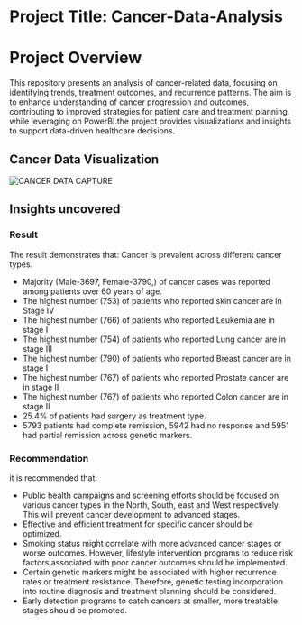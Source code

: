 # Project Title: Cancer-Data-Analysis
# Project Overview
This repository presents an analysis of cancer-related data, focusing on identifying trends, treatment outcomes, and recurrence patterns. The aim is to enhance understanding of cancer progression and outcomes, contributing to improved strategies for patient care and treatment planning, while leveraging on PowerBI.the project provides visualizations and insights to support data-driven healthcare decisions. 
## Cancer Data Visualization
![CANCER DATA CAPTURE](https://github.com/user-attachments/assets/903f7b9a-4c4b-47dd-bfd7-b86f324205eb)

## Insights uncovered 
### Result 
The result demonstrates that:
Cancer is prevalent across different cancer types. 
- Majority (Male-3697, Female-3790,) of cancer cases was reported among patients over 60 years of age.
- The highest number (753) of patients who reported skin cancer are in Stage IV
- The highest number (766) of patients who reported Leukemia are in stage I 
- The highest number (754) of patients who reported Lung cancer are in stage III
- The highest number (790) of patients who reported Breast cancer are in stage I
- The highest number (767) of patients who reported Prostate cancer are in stage II
- The highest number (767) of patients who reported Colon cancer are in stage II 
- 25.4% of patients had surgery as treatment type.
- 5793 patients had complete remission, 5942 had no response and 5951 had partial remission across genetic markers.

### Recommendation
it is recommended that: 
- Public health campaigns and screening efforts should be focused on various cancer types in the North, South, east and West respectively. This will prevent cancer development to advanced stages.
- Effective and efficient treatment for specific cancer should be optimized.
- Smoking status might correlate with more advanced cancer stages or worse outcomes. However, lifestyle intervention programs to reduce risk factors associated with poor cancer outcomes should be implemented.
- Certain genetic markers might be associated with higher recurrence rates or treatment resistance. Therefore, genetic testing incorporation into routine diagnosis and treatment planning should be considered.
- Early detection programs to catch cancers at smaller, more treatable stages should be promoted.

